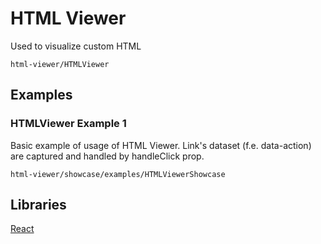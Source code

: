 # HTML Viewer

Used to visualize custom HTML

```element
html-viewer/HTMLViewer
```

## Examples

### HTMLViewer Example 1

Basic example of usage of HTML Viewer. Link's dataset (f.e. data-action) are captured and handled by handleClick prop.

```
html-viewer/showcase/examples/HTMLViewerShowcase
```

## Libraries

[React](https://www.npmjs.com/package/react)
